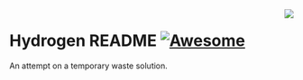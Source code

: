 <img src="https://emojipedia-us.s3.dualstack.us-west-1.amazonaws.com/thumbs/240/apple/129/desktop-computer_1f5a5.png" align="right" />

# Hydrogen README [![Awesome](https://cdn.rawgit.com/sindresorhus/awesome/d7305f38d29fed78fa85652e3a63e154dd8e8829/media/badge.svg)](https://github.com/sindresorhus/awesome)

An attempt on a temporary waste solution.
